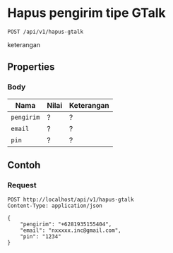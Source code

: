 # Hapus pengirim tipe GTalk
```http
POST /api/v1/hapus-gtalk
```
keterangan
## Properties
### Body
Nama  | Nilai | Keterangan
--- | --- | ---
<code>pengirim</code> | ? | ?
<code>email</code> | ? | ?
<code>pin</code> | ? | ?

## Contoh

### Request
```http
POST http://localhost/api/v1/hapus-gtalk
Content-Type: application/json

{
    "pengirim": "+6281935155404",
    "email": "nxxxxx.inc@gmail.com",
    "pin": "1234"
}
```

